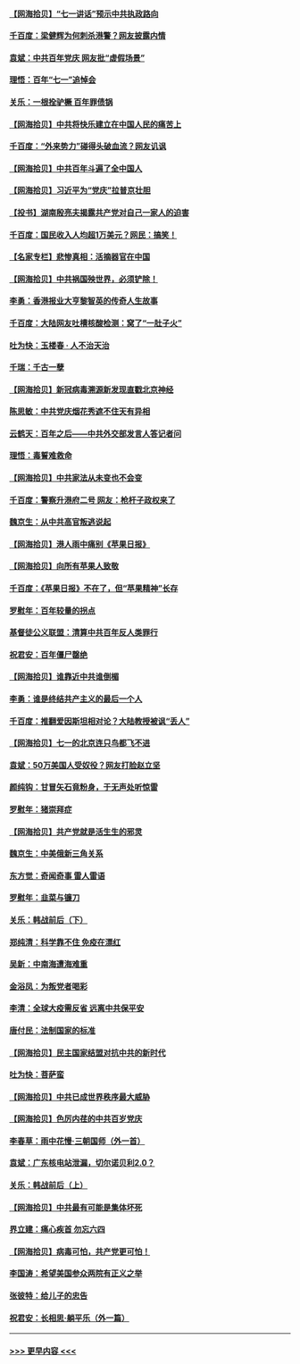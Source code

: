 #### [【网海拾贝】“七一讲话”预示中共执政路向](../pages/nsc993/n13066434.md?t=07050801) 
#### [千百度：梁健辉为何刺杀港警？网友披露内情](../pages/nsc993/n13066979.md?t=07050801) 
#### [袁斌：中共百年党庆 网友批“虚假场景”](../pages/nsc993/n13066385.md?t=07050801) 
#### [理悟：百年“七一”追悼会](../pages/nsc993/n13066106.md?t=07050801) 
#### [关乐：一根拴驴橛 百年罪债锅](../pages/nsc993/n13066089.md?t=07050801) 
#### [【网海拾贝】中共将快乐建立在中国人民的痛苦上](../pages/nsc993/n13064939.md?t=07050801) 
#### [千百度：“外来势力”碰得头破血流？网友讥讽](../pages/nsc993/n13064878.md?t=07050801) 
#### [【网海拾贝】中共百年斗遍了全中国人](../pages/nsc993/n13060020.md?t=07050801) 
#### [【网海拾贝】习近平为“党庆”拉普京壮胆](../pages/nsc993/n13057781.md?t=07050801) 
#### [【投书】湖南殷亮夫揭露共产党对自己一家人的迫害](../pages/nsc993/n13057744.md?t=07050801) 
#### [千百度：国民收入人均超1万美元？网民：搞笑！](../pages/nsc993/n13057692.md?t=07050801) 
#### [【名家专栏】悲惨真相：活摘器官在中国](../pages/nsc993/n13056611.md?t=07050801) 
#### [【网海拾贝】中共祸国殃世界，必须铲除！](../pages/nsc993/n13056011.md?t=07050801) 
#### [李勇：香港报业大亨黎智英的传奇人生故事](../pages/nsc993/n13055258.md?t=07050801) 
#### [千百度：大陆网友吐槽核酸检测：窝了“一肚子火”](../pages/nsc993/n13055194.md?t=07050801) 
#### [吐为快：玉楼春 · 人不治天治](../pages/nsc993/n13054028.md?t=07050801) 
#### [千瑞：千古一孽](../pages/nsc993/n13054016.md?t=07050801) 
#### [【网海拾贝】新冠病毒溯源新发现直戳北京神经](../pages/nsc993/n13052425.md?t=07050801) 
#### [陈思敏：中共党庆烟花秀遮不住天有异相](../pages/nsc993/n13052020.md?t=07050801) 
#### [云鹤天：百年之后——中共外交部发言人答记者问](../pages/nsc993/n13051604.md?t=07050801) 
#### [理悟：毒誓难救命](../pages/nsc993/n13051601.md?t=07050801) 
#### [【网海拾贝】中共家法从未变也不会变](../pages/nsc993/n13050366.md?t=07050801) 
#### [千百度：警察升港府二号 网友：枪杆子政权来了](../pages/nsc993/n13050261.md?t=07050801) 
#### [魏京生：从中共高官叛逃说起](../pages/nsc993/n13048997.md?t=07050801) 
#### [【网海拾贝】港人雨中痛别《苹果日报》](../pages/nsc993/n13048941.md?t=07050801) 
#### [【网海拾贝】向所有苹果人致敬](../pages/nsc993/n13046795.md?t=07050801) 
#### [千百度：《苹果日报》不在了，但“苹果精神”长存](../pages/nsc993/n13046703.md?t=07050801) 
#### [罗慰年：百年较量的拐点](../pages/nsc993/n13046542.md?t=07050801) 
#### [基督徒公义联盟：清算中共百年反人类罪行](../pages/nsc993/n13046499.md?t=07050801) 
#### [祝君安：百年僵尸罄绝](../pages/nsc993/n13045595.md?t=07050801) 
#### [【网海拾贝】谁靠近中共谁倒楣](../pages/nsc993/n13044667.md?t=07050801) 
#### [李勇：谁是终结共产主义的最后一个人](../pages/nsc993/n13044397.md?t=07050801) 
#### [千百度：推翻爱因斯坦相对论？大陆教授被讽“丢人”](../pages/nsc993/n13043908.md?t=07050801) 
#### [【网海拾贝】七一的北京连只鸟都飞不进](../pages/nsc993/n13041377.md?t=07050801) 
#### [袁斌：50万美国人受奴役？网友打脸赵立坚](../pages/nsc993/n13041330.md?t=07050801) 
#### [颜纯钩：甘冒矢石竟粉身，于无声处听惊雷](../pages/nsc993/n13041140.md?t=07050801) 
#### [罗慰年：猪崇拜症](../pages/nsc993/n13041071.md?t=07050801) 
#### [【网海拾贝】共产党就是活生生的邪灵](../pages/nsc993/n13036627.md?t=07050801) 
#### [魏京生：中美俄新三角关系](../pages/nsc993/n13035986.md?t=07050801) 
#### [东方觉：奇闻奇事 雷人雷语](../pages/nsc993/n13035878.md?t=07050801) 
#### [罗慰年：韭菜与镰刀](../pages/nsc993/n13034374.md?t=07050801) 
#### [关乐：韩战前后（下）](../pages/nsc993/n13034113.md?t=07050801) 
#### [郑纯清：科学靠不住 免疫在漂红](../pages/nsc993/n13034093.md?t=07050801) 
#### [吴新：中南海遭海难重](../pages/nsc993/n13034084.md?t=07050801) 
#### [金浴凤：为叛党者喝彩](../pages/nsc993/n13034058.md?t=07050801) 
#### [李清：全球大疫需反省 远离中共保平安](../pages/nsc993/n13033784.md?t=07050801) 
#### [唐付民：法制国家的标准](../pages/nsc993/n13032944.md?t=07050801) 
#### [【网海拾贝】民主国家结盟对抗中共的新时代](../pages/nsc993/n13031717.md?t=07050801) 
#### [吐为快：菩萨蛮](../pages/nsc993/n13030033.md?t=07050801) 
#### [【网海拾贝】中共已成世界秩序最大威胁](../pages/nsc993/n13028138.md?t=07050801) 
#### [【网海拾贝】色厉内荏的中共百岁党庆](../pages/nsc993/n13025582.md?t=07050801) 
#### [李春草：雨中花慢‧三朝国师（外一首）](../pages/nsc993/n13025567.md?t=07050801) 
#### [袁斌：广东核电站泄漏，切尔诺贝利2.0？](../pages/nsc993/n13025475.md?t=07050801) 
#### [关乐：韩战前后（上）](../pages/nsc993/n13025387.md?t=07050801) 
#### [【网海拾贝】中共最有可能是集体坏死](../pages/nsc993/n13023101.md?t=07050801) 
#### [界立建：痛心疾首 勿忘六四](../pages/nsc993/n13022339.md?t=07050801) 
#### [【网海拾贝】病毒可怕，共产党更可怕！](../pages/nsc993/n13020728.md?t=07050801) 
#### [李国涛：希望美国参众两院有正义之举](../pages/nsc993/n13020674.md?t=07050801) 
#### [张彼特：给儿子的忠告](../pages/nsc993/n13018934.md?t=07050801) 
#### [祝君安：长相思‧躺平乐（外一篇）](../pages/nsc993/n13018923.md?t=07050801) 

----
#### [ >>> 更早内容 <<< ](../indexes/nsc993-earlier.md)
